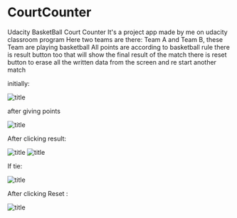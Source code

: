 # CourtCounter
Udacity BasketBall Court Counter
It's a project app made by me on udacity classroom program
Here two teams are there: Team A and Team B, these Team are playing basketball
All points are according to basketball rule
there is result button too that will show the final result of the match
there is reset button to erase all the written data from the screen and re start another match

initially:

![title](https://github.com/shashankesh/CourtCounter/blob/master/reset.png)

after giving points

![title](https://github.com/shashankesh/CourtCounter/blob/master/nothingClicked.png)

After clicking result:

![title](https://github.com/shashankesh/CourtCounter/blob/master/aWon.png)
![title](https://github.com/shashankesh/CourtCounter/blob/master/bWon.png)

If tie:

![title](https://github.com/shashankesh/CourtCounter/blob/master/Tie.png)

After clicking Reset :

![title](https://github.com/shashankesh/CourtCounter/blob/master/reset.png)
